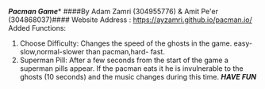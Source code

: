 ***Pacman Game****
####By Adam Zamri (304955776) & Amit Pe'er (304868037)####
Website Address : https://ayzamri.github.io/pacman.io/
Added Functions:
1. Choose Difficulty: Changes the speed of the ghosts in the game. easy-slow,normal-slower than pacman,hard- fast.
2. Superman Pill: After a few seconds from the start of the game a superman pills appear.
   If the pacman eats it he is invulnerable to the ghosts (10 seconds) and the music changes during this time.
   ***HAVE FUN***
